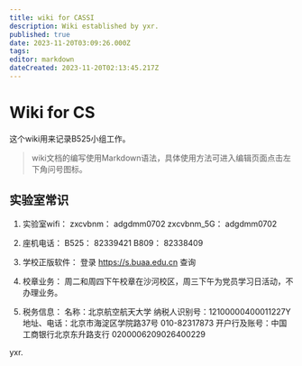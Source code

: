 ```yaml
---
title: wiki for CASSI
description: Wiki established by yxr.
published: true
date: 2023-11-20T03:09:26.000Z
tags: 
editor: markdown
dateCreated: 2023-11-20T02:13:45.217Z
---
```


# Wiki for CS
这个wiki用来记录B525小组工作。

> wiki文档的编写使用Markdown语法，具体使用方法可进入编辑页面点击左下角问号图标。

## 实验室常识
1. 实验室wifi：
zxcvbnm： adgdmm0702
zxcvbnm_5G： adgdmm0702

2. 座机电话：
B525： 82339421
B809： 82338409

3. 学校正版软件：
登录 https://s.buaa.edu.cn 查询

4. 校章业务：
周二和周四下午校章在沙河校区，周三下午为党员学习日活动，不办理业务。

5. 税务信息：
名称：北京航空航天大学
纳税人识别号：12100000400011227Y
地址、电话：北京市海淀区学院路37号 010-82317873
开户行及账号：中国工商银行北京东升路支行 0200006209026400229



yxr.